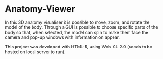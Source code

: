 # Anatomy-Viewer

In this 3D anatomy visualiser it is possible to move, zoom, and rotate the model of the body. Through a GUI is possible to choose specific parts of the body so that, when selected, the model can spin to make them face the camera and pop-up windows with information on appear.

This project was developed with HTML-5, using Web-GL 2.0 (needs to be hosted on local server to run). 
